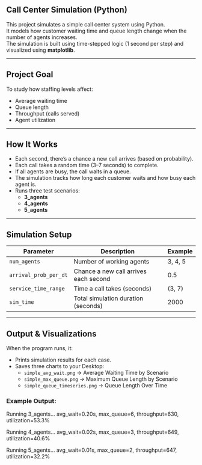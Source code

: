 ## Call Center Simulation (Python)

This project simulates a simple call center system using Python.  
It models how customer waiting time and queue length change when the number of agents increases.  
The simulation is built using time-stepped logic (1 second per step) and visualized using **matplotlib**.

---

## Project Goal

To study how staffing levels affect:

-  Average waiting time  
-  Queue length  
-  Throughput (calls served)  
-  Agent utilization  

---

## How It Works

- Each second, there’s a chance a new call arrives (based on probability).  
- Each call takes a random time (3–7 seconds) to complete.  
- If all agents are busy, the call waits in a queue.  
- The simulation tracks how long each customer waits and how busy each agent is.  
- Runs three test scenarios:
  - **3_agents**
  - **4_agents**
  - **5_agents**

---

## Simulation Setup

| Parameter | Description | Example |
|------------|--------------|----------|
| `num_agents` | Number of working agents | 3, 4, 5 |
| `arrival_prob_per_dt` | Chance a new call arrives each second | 0.5 |
| `service_time_range` | Time a call takes (seconds) | (3, 7) |
| `sim_time` | Total simulation duration (seconds) | 2000 |

---

## Output & Visualizations

When the program runs, it:

- Prints simulation results for each case.  
- Saves three charts to your Desktop:
  - `simple_avg_wait.png` → Average Waiting Time by Scenario  
  - `simple_max_queue.png` → Maximum Queue Length by Scenario  
  - `simple_queue_timeseries.png` → Queue Length Over Time  

### Example Output:
Running 3_agents...
avg_wait=0.20s, max_queue=6, throughput=630, utilization=53.3%

Running 4_agents...
avg_wait=0.02s, max_queue=3, throughput=649, utilization=40.6%

Running 5_agents...
avg_wait=0.01s, max_queue=2, throughput=647, utilization=32.2%





